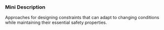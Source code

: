 ### Mini Description

Approaches for designing constraints that can adapt to changing conditions while maintaining their essential safety properties.
